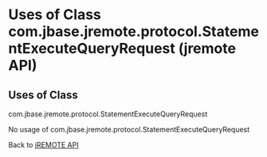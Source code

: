 # Uses of Class com.jbase.jremote.protocol.StatementExecuteQueryRequest (jremote API)

<PageHeader />

## Uses of Class
com.jbase.jremote.protocol.StatementExecuteQueryRequest

No usage of com.jbase.jremote.protocol.StatementExecuteQueryRequest

Back to [jREMOTE API](com_jbase_jremote_package-summary)
